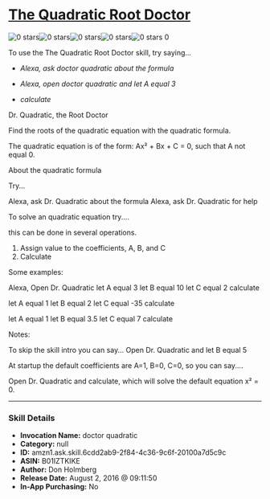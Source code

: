 # [The Quadratic Root Doctor](http://alexa.amazon.com/#skills/amzn1.ask.skill.6cdd2ab9-2f84-4c36-9c6f-20100a7d5c9c)
![0 stars](../../images/ic_star_border_black_18dp_1x.png)![0 stars](../../images/ic_star_border_black_18dp_1x.png)![0 stars](../../images/ic_star_border_black_18dp_1x.png)![0 stars](../../images/ic_star_border_black_18dp_1x.png)![0 stars](../../images/ic_star_border_black_18dp_1x.png) 0

To use the The Quadratic Root Doctor skill, try saying...

* *Alexa, ask doctor quadratic about the formula*

* *Alexa, open doctor quadratic and let A equal 3*

* *calculate*

Dr. Quadratic, the Root Doctor

Find the roots of the quadratic equation with the quadratic formula.

The quadratic equation is of the form:
Ax² + Bx + C = 0, such that A not equal 0.

About the quadratic formula

Try...

Alexa, ask Dr. Quadratic about the formula
Alexa, ask Dr. Quadratic for help

To solve an quadratic equation try....

this can be done in several operations. 
1. Assign value to the coefficients, A, B, and C
2. Calculate

Some examples:

Alexa, Open Dr. Quadratic
let A equal 3
let B equal 10
let C equal 2
calculate

let A equal 1
let B equal 2
let C equal -35
calculate

let A equal 1
let B equal 3.5
let C equal 7
calculate

Notes:

To skip the skill intro you can say...
Open Dr. Quadratic and let B equal 5

At startup the default coefficients are A=1, B=0, C=0, so you can say....

Open Dr. Quadratic and calculate, which will solve the default equation
x² = 0.

***

### Skill Details

* **Invocation Name:** doctor quadratic
* **Category:** null
* **ID:** amzn1.ask.skill.6cdd2ab9-2f84-4c36-9c6f-20100a7d5c9c
* **ASIN:** B01IZTKIKE
* **Author:** Don Holmberg
* **Release Date:** August 2, 2016 @ 09:11:50
* **In-App Purchasing:** No
